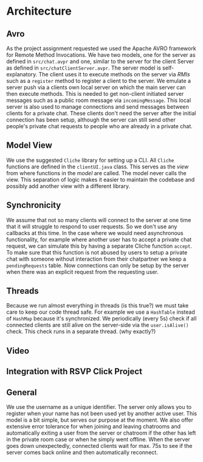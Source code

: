 Architecture
============

Avro
----
As the project assignment requested we used the Apache AVRO framework for Remote
Method Invocations.
We have two models, one for the server as defined in `src/chat.avpr` and one,
similar to the server for the client Server as defined in
`src/chatClientServer.avpr`.
The server model is self-explanatory. The client uses it to execute methods on
the server via *RMIs* such as a `register` method to register a client to the
server.
We emulate a server push via a clients own local server on which the main server
can then execute methods. This is needed to get non-client initiated server
messages such as a public room message via `incomingMessage`.
This local server is also used to manage connections and send messages between
clients for a private chat. These clients don't need the server after the
initial connection has been setup, although the server can still send
other people's private chat requests to people who are already in a private
chat.

Model View
----------
We use the suggested `Cliche` library for setting up a CLI.
All `Cliche` functions are defined in the `clientUI.java` class. This serves as
the *view* from where functions in the *model* are called. The model never calls
the view.
This separation of logic makes it easier to maintain the codebase and possibly
add another view with a different library.

Synchronicity
-------------
We assume that not so many clients will connect to the server at one time that
it will struggle to respond to user requests.
So we don't use any callbacks at this time.
In the case where we would need asynchronous functionality, for example where
another user has to accept a private chat request, we can simulate this by
having a separate Cliche function `accept`. To make sure that this function is
not abused by users to setup a private chat with someone without interaction
from their chatpartner we keep a `pendingRequests` table.
Now connections can only be setup by the server when there was an explicit
request from the requesting user.

Threads
-------
Because we run almost everything in threads (is this true?) we must take care
to keep our code thread safe. For example we use a `HashTable` instead of
`HashMap` because it's synchronized.
We periodically (every 5s) check if all connected clients are still alive on
the server-side via the `user.isAlive()` check. This check runs in a separate
thread. (why exactly?)

Video
-----
<!--- TODO -->

Integration with RSVP Click Project
-----------------------------------
<!--- TODO -->

General
-------
We use the username as a unique identifier. The server only allows you to
register when your name has not been used yet by another active user. This model
is a bit simple, but serves our purpose at the moment.
We also offer extensive error tolerance for when joining and leaving chatrooms
and automatically exiting a user from the server or chatroom if the other has
left in the private room case or when he simply went offline.
When the server goes down unexpectedly, connected clients wait for max. 75s to
see if the server comes back online and then automatically reconnect.
